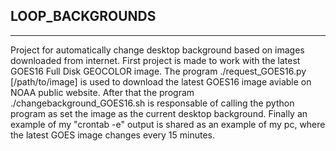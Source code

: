 ## LOOP_BACKGROUNDS
---

Project for automatically change desktop background based on images downloaded from internet.
First project is made to work with the latest GOES16 Full Disk GEOCOLOR image. The program ./request_GOES16.py [/path/to/image] is used to download
the latest GOES16 image aviable on NOAA public website. After that the program ./changebackground_GOES16.sh is responsable of calling the python program
as set the image as the current desktop background. Finally an example of my "crontab -e" output is shared as an example of my pc, where the latest GOES 
image changes every 15 minutes. 



